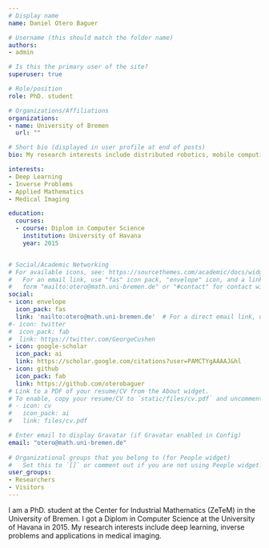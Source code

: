 ```yaml
---
# Display name
name: Daniel Otero Baguer

# Username (this should match the folder name)
authors:
- admin

# Is this the primary user of the site?
superuser: true

# Role/position
role: PhD. student

# Organizations/Affiliations
organizations:
- name: University of Bremen
  url: ""

# Short bio (displayed in user profile at end of posts)
bio: My research interests include distributed robotics, mobile computing and programmable matter.

interests:
- Deep Learning
- Inverse Problems
- Applied Mathematics
- Medical Imaging

education:
  courses:
  - course: Diplom in Computer Science
    institution: University of Havana
    year: 2015


# Social/Academic Networking
# For available icons, see: https://sourcethemes.com/academic/docs/widgets/#icons
#   For an email link, use "fas" icon pack, "envelope" icon, and a link in the
#   form "mailto:otero@math.uni-bremen.de" or "#contact" for contact widget.
social:
- icon: envelope
  icon_pack: fas
  link: 'mailto:otero@math.uni-bremen.de'  # For a direct email link, use "mailto:test@example.org".
#- icon: twitter
#  icon_pack: fab
#  link: https://twitter.com/GeorgeCushen
- icon: google-scholar
  icon_pack: ai
  link: https://scholar.google.com/citations?user=PAMCTYgAAAAJ&hl
- icon: github
  icon_pack: fab
  link: https://github.com/oterobaguer
# Link to a PDF of your resume/CV from the About widget.
# To enable, copy your resume/CV to `static/files/cv.pdf` and uncomment the lines below.  
# - icon: cv
#   icon_pack: ai
#   link: files/cv.pdf

# Enter email to display Gravatar (if Gravatar enabled in Config)
email: "otero@math.uni-bremen.de"
  
# Organizational groups that you belong to (for People widget)
#   Set this to `[]` or comment out if you are not using People widget.  
user_groups:
- Researchers
- Visitors
---
```


I am a PhD. student at the Center for Industrial Mathematics (ZeTeM) in the University of Bremen. I got a Diplom in Computer Science at the University of Havana in 2015. My research interests include deep learning, inverse problems and applications in medical imaging.
